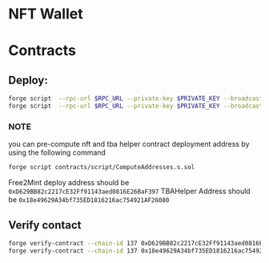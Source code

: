 # NFT Wallet

# Contracts

## Deploy:

```bash
forge script  --rpc-url $RPC_URL --private-key $PRIVATE_KEY --broadcast contracts/script/DeployTBAHelper.s.sol
forge script  --rpc-url $RPC_URL --private-key $PRIVATE_KEY --broadcast contracts/script/DeployFree2MintNFTWallet.s.sol
```

### NOTE

you can pre-compute nft and tba helper contract deployment address by using the following command

```bash
forge script contracts/script/ComputeAddresses.s.sol
```

Free2Mint deploy address should be `0xD629BB82c2217cE32Ff91143aed0816E26BaF397`
TBAHelper Address should be `0x18e49629A34bf735ED1816216ac754921AF26080`

## Verify contact

```bash
forge verify-contract --chain-id 137 0xD629BB82c2217cE32Ff91143aed0816E26BaF397 contracts/src/Free2MintNFTWallet.sol:Free2MintNFTWallet
forge verify-contract --chain-id 137 0x18e49629A34bf735ED1816216ac754921AF26080 contracts/src/TBAHelper.sol:TBAHelper
```